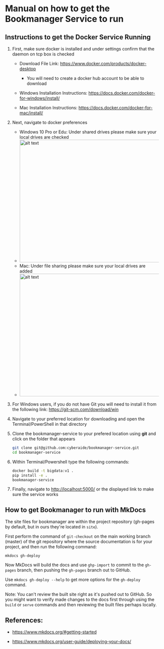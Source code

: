 # Manual on how to get the Bookmanager Service to run


## Instructions to get the Docker Service Running


1. First, make sure docker is installed and under settings confirm that
  the daemon on tcp box is checked
   
   * Download File Link: <https://www.docker.com/products/docker-desktop>
   
     * You will need to create a docker hub account to be able to download
   
   * Windows Installation Instructions: <https://docs.docker.com/docker-for-windows/install/>
   * Mac Installation Instructions: <https://docs.docker.com/docker-for-mac/install/>

2. Next, navigate to docker preferences

   * Windows 10 Pro or Edu: Under shared drives please make sure your 
     local drives are checked
   * <img src="https://docs.docker.com/docker-for-windows/images/settings-shared-drives.png" alt="alt text" width="500" height="400">
   * Mac: Under file sharing please make sure your local drives are added 
   * <img src="https://docs.docker.com/v17.12/docker-for-mac/images/menu/d4m-menu-prefs-fileshare.png" alt="alt text" width="500" height="400">
  
3. For Windows users, if you do not have Git you will need to install it 
   from the following link: https://git-scm.com/download/win
4. Navigate to your preferred location for downloading and open the 
   Terminal/PowerShell in that directory
5. Clone the bookmanager-service to your prefered location using **git** 
   and click on the folder that appears

   ```bash
   git clone git@github.com:cyberaide/bookmanager-service.git 
   cd bookmanager-service
   ```

5. Within Terminal/Powershell type the following commands: 

   ```bash 
   docker build -t bigdata:v1 .
   pip install -e . 
   bookmanager-service
   ```

6. Finally, navigate to <http://localhost:5000/> or the displayed link to
   make sure the service works

## How to get Bookmanager to run with MkDocs

The site files for bookmanager are within the project repository
(gh-pages by default, but in ours they're located in ```site```).

First perform the command of ```git-checkout``` on the main working
branch (master) of the git repository where the source documentation is
for your project, and then run the following command:

```mkdocs gh-deploy```

Now MkDocs will build the docs and use
```ghp-import``` to commit to the ```gh-pages``` branch, then pushing
the ```gh-pages``` branch out to GitHub.

Use ```mkdocs gh-deploy --help``` to get more options for the
```gh-deploy``` command.

Note: You can't review the built site right as it's pushed out to
GitHub. So you might want to verify made changes to the docs first
through using the ```build``` or ```serve``` commands and then reviewing
the built files perhaps locally.

## References: 

* <https://www.mkdocs.org/#getting-started>

* <https://www.mkdocs.org/user-guide/deploying-your-docs/>
